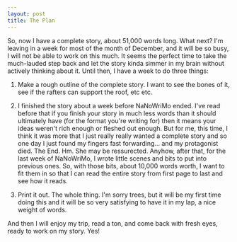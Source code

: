 ```yaml
---
layout: post
title: The Plan
---
```


So, now I have a complete story, about 51,000 words long. What next? I'm leaving in a week for most of the month of December, and it will be so busy, I will not be able to work on this much. It seems the perfect time to take the much-lauded step back and let the story kinda simmer in my brain without actively thinking about it. Until then, I have a week to do three things:

1) Make a rough outline of the complete story. I want to see the bones of it, see if the rafters can support the roof, etc etc.

2) I finished the story about a week before NaNoWriMo ended. I've read before that if you finish your story in much less words than it should ultimately have (for the format you're writing for) then it means your ideas weren't rich enough or fleshed out enough. But for me, this time, I think it was more that I just really really wanted a complete story and so one day I just found my fingers fast forwarding... and my protagonist died. The End. Hm. She may be ressurected. Anyhow, after that, for the last week of NaNoWriMo, I wrote little scenes and bits to put into previous ones. So, with those bits, about 10,000 words worth, I want to fit them in so that I can read the entire story from first page to last and see how it reads.

3) Print it out. The whole thing. I'm sorry trees, but it will be my first time doing this and it will be so very satisfying to have it in my lap, a nice weight of words.

And then I will enjoy my trip, read a ton, and come back with fresh eyes, ready to work on my story. Yes!
